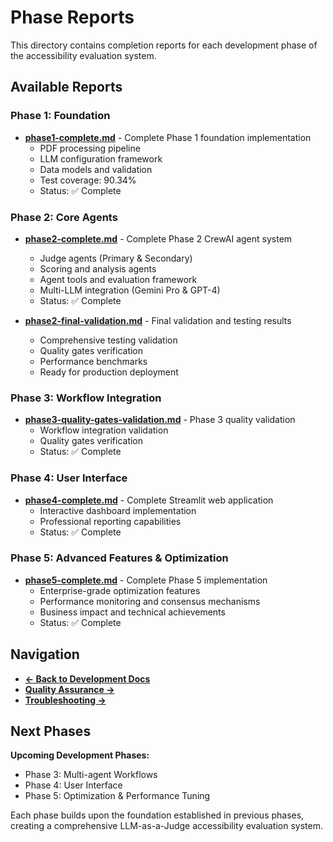 # Phase Reports

This directory contains completion reports for each development phase of the accessibility evaluation system.

## Available Reports

### Phase 1: Foundation
- **[phase1-complete.md](./phase1-complete.md)** - Complete Phase 1 foundation implementation
  - PDF processing pipeline
  - LLM configuration framework
  - Data models and validation
  - Test coverage: 90.34%
  - Status: ✅ Complete

### Phase 2: Core Agents  
- **[phase2-complete.md](./phase2-complete.md)** - Complete Phase 2 CrewAI agent system
  - Judge agents (Primary & Secondary)
  - Scoring and analysis agents
  - Agent tools and evaluation framework
  - Multi-LLM integration (Gemini Pro & GPT-4)
  - Status: ✅ Complete

- **[phase2-final-validation.md](./phase2-final-validation.md)** - Final validation and testing results
  - Comprehensive testing validation
  - Quality gates verification
  - Performance benchmarks
  - Ready for production deployment

### Phase 3: Workflow Integration
- **[phase3-quality-gates-validation.md](./phase3-quality-gates-validation.md)** - Phase 3 quality validation
  - Workflow integration validation
  - Quality gates verification
  - Status: ✅ Complete

### Phase 4: User Interface
- **[phase4-complete.md](./phase4-complete.md)** - Complete Streamlit web application
  - Interactive dashboard implementation
  - Professional reporting capabilities
  - Status: ✅ Complete

### Phase 5: Advanced Features & Optimization
- **[phase5-complete.md](./phase5-complete.md)** - Complete Phase 5 implementation
  - Enterprise-grade optimization features
  - Performance monitoring and consensus mechanisms
  - Business impact and technical achievements
  - Status: ✅ Complete

## Navigation

- **[← Back to Development Docs](../README.md)**
- **[Quality Assurance →](../quality-assurance/)**
- **[Troubleshooting →](../../troubleshooting/)**

## Next Phases

**Upcoming Development Phases:**
- Phase 3: Multi-agent Workflows 
- Phase 4: User Interface
- Phase 5: Optimization & Performance Tuning

Each phase builds upon the foundation established in previous phases, creating a comprehensive LLM-as-a-Judge accessibility evaluation system.
